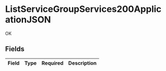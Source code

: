# ListServiceGroupServices200ApplicationJSON

OK


## Fields

| Field       | Type        | Required    | Description |
| ----------- | ----------- | ----------- | ----------- |